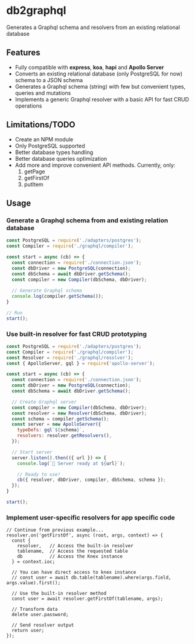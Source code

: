 # db2graphql

Generates a Graphql schema and resolvers from an existing relational database

## Features
* Fully compatible with **express**, **koa**, **hapi** and **Apollo Server**
* Converts an existing relational database (only PostgreSQL for now) schema to a JSON schema
* Generates a Graphql schema (string) with few but convenient types, queries and mutations
* Implements a generic Graphql resolver with a basic API for fast CRUD operations

## Limitations/TODO
* Create an NPM module
* Only PostgreSQL supported
* Better database types handling
* Better database queries optimization
* Add more and improve convenient API methods. Currently, only:
    1. getPage
    1. getFirstOf
    1. putItem

## Usage

### Generate a Graphql schema from and existing relation database

```js
const PostgreSQL = require('./adapters/postgres');
const Compiler = require('./graphql/compiler');

const start = async (cb) => {
  const connection = require('./connection.json');
  const dbDriver = new PostgreSQL(connection);
  const dbSchema = await dbDriver.getSchema();
  const compiler = new Compiler(dbSchema, dbDriver);
  
  // Generate Graphql schema
  console.log(compiler.getSchema());
}

// Run
start();
```

### Use built-in resolver for fast CRUD prototyping
```js
const PostgreSQL = require('./adapters/postgres');
const Compiler = require('./graphql/compiler');
const Resolver = require('./graphql/resolver');
const { ApolloServer, gql } = require('apollo-server');

const start = async (cb) => {
  const connection = require('./connection.json');
  const dbDriver = new PostgreSQL(connection);
  const dbSchema = await dbDriver.getSchema();

  // Create Graphql server
  const compiler = new Compiler(dbSchema, dbDriver);
  const resolver = new Resolver(dbSchema, dbDriver);
  const schema = compiler.getSchema();
  const server = new ApolloServer({
    typeDefs: gql`${schema}`,
    resolvers: resolver.getResolvers(),
  });

  // Start server
  server.listen().then(({ url }) => {
    console.log(`🚀 Server ready at ${url}`);

    // Ready to use!
    cb({ resolver, dbDriver, compiler, dbSchema, schema });
  });
}

start();
```

### Implement user-specific resolvers for app specific code
```
// Continue from previous example...
resolver.on('getFirstOf', async (root, args, context) => {
  const {
    resolver,   // Access the built-in resolver
    tablename,  // Access the requested table
    db          // Access the Knex instance
  } = context.ioc;

  // You can have direct access to knex instance
  // const user = await db.table(tablename).where(args.field, args.value).first();

  // Use the built-in resolver method
  const user = await resolver.getFirstOf(tablename, args);

  // Transform data
  delete user.password;

  // Send resolver output
  return user;
});
```
